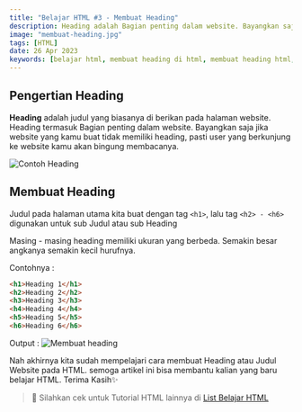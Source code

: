 ```yaml
---
title: "Belajar HTML #3 - Membuat Heading"
description: Heading adalah Bagian penting dalam website. Bayangkan saja jika website yang kamu buat tidak memiliki heading, pasti user yang berkunjung ke website kamu akan bingung membacanya.
image: "membuat-heading.jpg"
tags: [HTML]
date: 26 Apr 2023
keywords: [belajar html, membuat heading di html, membuat heading html, heading html]
---
```


## Pengertian Heading

**Heading** adalah judul yang biasanya di berikan pada halaman website. Heading termasuk Bagian penting dalam website. Bayangkan saja jika website yang kamu buat tidak memiliki heading, pasti user yang berkunjung ke website kamu akan bingung membacanya.

![Contoh Heading](/images/pengertian-heading.jpg)

## Membuat Heading

Judul pada halaman utama kita buat dengan tag `<h1>`, lalu tag `<h2> - <h6>` digunakan untuk sub Judul atau sub Heading

Masing - masing heading memiliki ukuran yang berbeda. Semakin besar angkanya semakin kecil hurufnya.

Contohnya :

```html
<h1>Heading 1</h1>
<h2>Heading 2</h2>
<h3>Heading 3</h3>
<h4>Heading 4</h4>
<h5>Heading 5</h5>
<h6>Heading 6</h6>
```

Output :
![Membuat heading](/images/membuat-heading-html.jpg)

Nah akhirnya kita sudah mempelajari cara membuat Heading atau Judul Website pada HTML. semoga artikel ini bisa membantu kalian yang baru belajar HTML. Terima Kasih✨

> 📖 Silahkan cek untuk Tutorial HTML lainnya di <a class="text-blue-500" href="/tutorial/html">List Belajar HTML</a>
